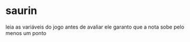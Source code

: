 # saurin
leia as variáveis do jogo antes de avaliar ele garanto que a nota sobe pelo menos um ponto
